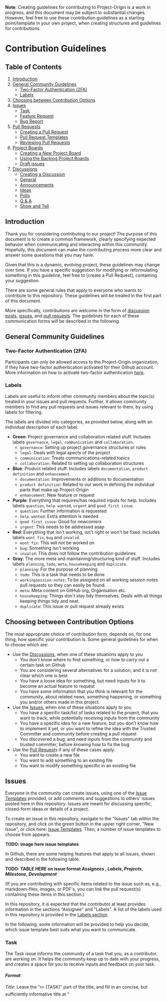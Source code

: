 **Note**: Creating guidelines for contributing to Project-Origin is a work in progress, and this document may be subject to substantial changes. However, feel free to use these contribution guidelines as a starting point/template in your own project, when creating structures and guidelines for contributions. 

# Contribution Guidelines

## Table of Contents

1. [Introduction](#introduction)
2. [General Community Guidelines](#general-community-guidelines)
    - [Two-Factor Authentication (2FA)](#two-factor-authentication-2fa)
    - [Labels](#labels) 
4. [Choosing between Contribution Options](#choosing-between-contribution-options)
5. [Issues](#issues)
    - [Task](#task)
    - [Feature Request](#feature-request)
    - [Bug Report](#bug-report)
6. [Pull Requests](#pull-requests)
    - [Creating a Pull Request](#creating-a-pull-request)
    - [Pull Request Templates](#pull-request-templates)
    - [Reviewing Pull Requests](#reviewing-pull-requests)
7. [Project Boards](#project-boards)
    - [Creating a New Project Board](#creating-a-new-project-board)
    - [Using the Backlog Project Boards](#using-the-backlog-project-boards)
    - [Draft issues](#draft-issues)
8. [Discussions](#discussions)
    - [Creating a Discussion](#creating-a-discussion)
    - [General](#general)
    - [Announcements](#announcements)
    - [Ideas](#ideas)
    - [Polls](#polls)
    - [Q & A](#q--a)
    - [Show and Tell](#show-and-tell)


## Introduction

Thank you for considering contributing to our project! 
The purpose of this document is to create a common framework, clearly specifying expected behavior when communicating and interacting within this community. 
Hopefully, this document can make the contributing process more clear and answer some questions that you may have.


Given that this is a dynamic, evolving project, these guidelines may change over time. 
If you have a specific suggestion for modifying or reformulating something in this guideline, feel free to [create a Pull Request], containing your suggestion. 

There are some general rules that apply to everyone who wants to contribute to this repository. 
These guidelines will be treated in the first part of this document. 

More specifically, contributions are welcome in the form of [discussion posts](#discussions), [issues](#issues), and [pull requests](#pull-requests). 
The guidelines for each of these communication forms will be described in the following. 


## General Community Guidelines

### Two-Factor Authentication (2FA)
Participants can only be allowed access to the Project-Origin organization, if they have two-factor authentication activated for their Github account. More information on how to activate two-factor authentication [here](https://docs.github.com/en/authentication/securing-your-account-with-two-factor-authentication-2fa/configuring-two-factor-authentication).

### Labels
Labels are useful to inform other community members about the topic(s) treated in your issues and pull requests. Further, it allows community members to find any pull requests and issues relevant to them, by using labels for filtering. 

The labels are divided into categories, as provided below, along with an individual description of each label:

- **Green**: Project governance and collaboration related stuff. Includes labels `governance`, `legal`, `communication` and `collaboration`.
  - `governance`: Setting up project governance structures or rules
  - `legal`: Deals with legal apects of the project
  - `communication`: Treats communications-related topics
  - `collaboration`: Related to setting up collaboration structures
- **Blue**: Product related stuff. Includes labels `documentation`, `product definition` and `enhancement`. 
  - `documentation`: Improvements or additions to documentation
  - `product definition`: Related to our work in defining the individual parts that make up Project-Origin
  - `enhancement`: New feature or request
- **Purple**: Everything that requires/has required inputs for help. Includes labels `question`, `help wanted`, `urgent` and `good first issue`.
  - `question`: Further information is requested
  - `help wanted`: Extra attention is needed
  - `good first issue`: Good for newcomers
  - `urgent`: This needs to be addressed asap 
- **Red**: Everything that isn't working, isn't right or won't be fixed. Includes labels `wont fix`, `bug` and `invalid`.
  - `wont fix`: This will not be worked on
  - `bug`: Something isn't working
  - `invalid`: This does not follow the contribution guidelines
- **Gray**: The more meta and maintaining/structuring kind of stuff. Includes labels `planning`, `todo`, `meta`, `housekeeping` and `duplicate`.
  - `planning`: For the purpose of planning
  - `todo`: This is a task that needs to be done 
  - `workingsession-notes`: To be assigned on all working session notes pull requests so they can easily be found.
  - `meta`: Meta content on GitHub org, Organisation etc.
  - `housekeeping`: Things don't stay tidy themselves. Deals with all things keeping things tidy and neat.
  - `duplicate`: This issue or pull request already exists




## Choosing between Contribution Options
The most appropriate choice of contribution form, depends on, for one thing, how specific your contribution is. Some general guidelines for when to choose which are:

- Use the [Discussions], when one of these situations apply to you
  - You don't know where to find something, or how to carry out a certain task on Github
  - You are considering several alternatives for a solution, and it is not clear which one is best
  - You have a loose idea for something, but need inputs for it to become an actual feature to request
  - You have some information that you think is relevant for the community, about related news, something happening, or something you and/or others made in this project.
- Use the [Issues], when one of these situations apply to you
  - You have a specific task/list of tasks related to the project, that you want to track, while potentially receiving inputs from the community
  - You have a specific idea for a new feature, but you don't know how to implement it yet, or you want to refine the idea with the Trusted Committer and community before creating a pull request
  - You discovered a bug, and need inputs from the community and trusted committer, before knowing how to fix the bug
- Use the [Pull Request]s if any of these cases apply:
  - You want to create a new file
  - You want to add something to an existing file
  - You want to modify something specific in an existing file



## Issues 
Everyone in the community can create issues, using one of the [Issue Templates] provided, or add comments and suggestions to others' issues posted here in this repository. 
Issues are meant for discussing specific, closed-form ideas or details of a project. 

To create an issue in this repository, navigate to the "Issues" tab within the repository, and click on the green button in the upper right corner, "New Issue", or click here: [Issue Templates]. 
Then, a number of issue templates to choose from appears. 

**TODO: image here issue templates**

In Github, there are some helping features that apply to all issues, shown and described in the following table.

**TODO: TABLE HERE on issue format _Assignees_ , _Labels_, _Projects_, _Milestone_, _Development_**

(If you are contributing with specific items related to the issue such as, e.g., markdown-files, images, or PDF's, you can link the pull request(s) containing these items in this section.)

In this repository, it is expected that the contributor at least provides information in the sections "Assignee" and "Labels". A list of the labels used in this repository is provided in the [Labels section](#labels).

In the following, some information will be provided to help you decide, which issue template best suits what you want to communicate. 


### Task 
The Task issue informs the community of a task that you, as a contributor, are working on. 
It helps the community keep up to date with your progress, and creates a space for you to receive inputs and feedback on your task. 

#### _Format_

_Title_:
Leave the "✏️ [TASK]" part of the title, and fill in an concise, but sufficiently informative title at "<title>" to describe the task.

_Start Date_: 
When did/will you start working on this task? Fill in this field with the Day/Month/Year. 

_Description_:
Briefly describe the task you are working on in this field. 

_Motivation_:
Describe why this task needs to be done. Which value does the task provide to the project or community? 

_Definition of Done_:
Describe what needs to happen before the task can be considered done. Some examples on what to provide here is:

- Do you need specific inputs from someone/the community? 
- Does a certain number of steps need to be completed? 
- Are changes to certain access rights necessary? 

_Additional Information_:
Add something here, if you have some background information you want people to know, or if there are related issues or pull requests related to the task. 

  

### Feature Request
The Feature Request issue is used for specific ideas and improvement suggestions. 
Everyone from the community can provide inputs to the feature request.
In the spirit of Open Source and InnerSource the focus lies on you as a contributor in doing (most of) the work that you have requested yourself with the supervision and some guidance of the [Trusted Committer]s once there is enough agreement on the feature.

#### _Format_ 

_Title_: 
Leave the "💡 [REQUEST]" part of the title, and fill in a concise, but sufficiently informative title at "<title>" that describes the feature you want to implement. 

_Start Date_: 
When did/will you start working on this feature request? Fill in this field with the Day/Month/Year. 

_Implementation PR_: 
If you have started implementing something on Github, add the relevant pull request here.

_Reference issues_: 
If other issues in the repository are related to your feature request, you should link it here. 

_Summary_: 
Provide a brief explanation of what the feature you want to implement is about.

_Basic Example_: 
Fill in an example of a situation, where your feature will be useful.

_Drawbacks_: 
Fill in any negative impacts caused by your feature in this field. 

_Unresolved Questions_: 
If there are some elements related to your feature that are still unclear, you should describe those elements here. Additionally, you should add the label `help wanted` to your issue to let the community know that something needs inputs and/or processing. 



### Bug Report
A bug report is used to inform the community of an error or problem encountered in the project. It allows the community to discuss the problem, and find potential solutions. It is customary to directly offer your fix for the problem as a pull request for review to facilitate and speed up the solution of the problem. Even if not perfect, this can also advance the discussion by discussing it more specifically.

#### _Format_ 

_Title_: 
Leave the "🐞 [BUG]" part of the title, and fill in a concise line describing the bug at "<title>".

_To Reproduce_:
Write down a step-by-step walkthrough of how you found/encountered the error, including a description of the error, in the last step.

_Expected Behavior_:
Describe what you expected to happen instead of the error you encountered.

_Screenshots_: 
If applicable, you can add screenshots of the error encountered here. 

_Desktop_: 
In this field, you should write down your computers operating system (e.g., iOS, Windows), the browser you used (e.g., Safari, Edge) and the version of your operating system and browser. If the bug does not involve access through a browser, you can state "not applicable" if there is none.

_Additional Context_:
Of there is any additional, relevant information about the bug you encountered, you can add it here. 
 

## Pull Requests
Everyone in the community can [create a Pull Request], or add reviews, comments, and suggestions to existing [Pull Request]s. 

### Creating a Pull Request
If you want to create a new file, or make changes to an existing file, you must create a pull request by either:

1. Navigating to a relevant location for your new file, and click on "Add file" and then "Create new file" in the drop-down menu. Give the file a title (remember to add ".md" if you want to create a Markdown file), and fill in the file with your content. 

**TODO: Add image create new file**

2. Navigating to the [Pull Request Templates] and find a relevant template for your pull request. This is relevant if you want to create 1. a Request for Comments ([RFC]), or 2. a [Meeting Minutes].

  i. Click on the pull request template you want to use
  ii. Click on the "Copy raw contents" symbol (The two overlapping squares)
  iii. Navigate to a relevant location for your file, click on "Add file" and then "Create new file" in the drop-down menu. 
  iv. Left-click in the new file and choose "paste" in the drop-down menu, or press ctrl+V to paste the template. 
  v. Fill in the template with your content 
 
3. Navigating to the location of the file you want to modify, click on the file, and then click on the "✏️" in the upper right corner of the file. 

**TODO: Add image**

#### Commit Message
The commit message must be filled with the following information: 

_Description of the change(s) made_ 
Briefly describe the changes you have made, whether it is a new file proposed, or additions/changes to an existing document. Try to capture the changes in a few short, concise sentences that are easy to grasp, but still describes the changes in a sufficiently specific way. 

_Reason for suggested change(s)_
Describe the problem that the changes mitigate, or the goal that the change helps achieve. 

_How did you implement the change(s)?_
If applicable, provide some information about your methods for creating the new file or changes. 

_Additional information_
Provide any other related and/or relevant information here. This could be some background information, or a related issue, pull request or discussion.

#### Commit Settings
You must always create a new branch for your pull request. 
Hence, when submitting it, select the setting "Create a new branch for this commit and start a pull request". When you create a separate branch, you isolate your work without affecting other branches in the repository.

Potentially edit the branch name, to help the rest of the community easily understand what the branch contains.

#### Best Practices
There are a number of best practices, which will help ensure that the path towards merging your contribution runs smoothly: 

-	Try to use very small and short pull requests that describe the change in an easy-to-grasp way, to increase the chance of quick merging times.
-	Unrelated people will try to understand what your pull request changes. Thus, providing meaningful and brief commit messages allows for meaningful, reasonably quick reviews
- It is expected that the contributor at least provides information in the sections "Assignee" and "Labels". A list of the labels used in this repository is provided [here](#labels)
- If you want someone specific to review your pull request, you can add them in the "Reviewers" section

### Pull Request Templates
This repository has a number of [Pull Request Templates] for documents with certain, often-used structures, to make it easier for participants to create these files. The templates will be described individually below. 

#### Request for Comments (RFC)
Requests for Comments (RFCs) can be submitted to this repository, to make bigger, more extensive change proposals. 
The RFC must contain the following information:

_Title_:
Leave the "📬 \[RFC\] 000" part of the title, and fill in a title at "<title>" that encompasses the suggestion provided in the RFC. The number "000" illustrates the status of the RFC, and means that it has the status "draft". The RFC will change status over time, as it is treated by the community and the [Trusted Committer of this repository]. The RFC can be assigned one of the following statuses:

**TODO: Create table statusses and descriptions of how to reach it**

_Summary_: 
Summarize in 1-2 sentences problem adressed, and the suggested solution.

_Context_:
This field should be filled in with some background information answering:

- Where does the problem exist?
- What are the pre-conditions?

_Problem_: 
Fill in this field with challenges and/or issues that the suggested change addresses. This section should adress:

- What makes the problem difficult?
- What are the trade-offs?

_Rationale_:
This field should contain information that explains _why_ this is the right solution. Optionally, fill in some information about alternative solutions, and why they were discarded. 

_Implications_: 
Describe which implications the proposal will have on Project-Origin, if your proposal is accepted. 

_Additional Information_: 
Add any relevant, additional information in this field. It could be, e.g., examples of known instances of you proposed solution in other business/contexts, or any co-authors of the proposal besides yourself. 

#### Meeting Minutes 
The meeting minutes template is used, when a working group in a Project-Origin project carries out meetings, to make sure that important points from the meeting are recorded and shared with the rest of the community. The meeting minutes contain the following fields: 

_Title_: 
The defalt title is "Project-Origin Working Group Meeting DD, MM, YYYY", which should be modified to contain the meeting date. 

_Roles_: 
To ensure that the meeting runs smoothly, three meeting participants will be assigned with a role beforehand:
- Scheduler
  - The scheduler is responsible for creating the meeting minutes document, prepare an agenda, and send a calendar invite to the rest of the meeting attendees.
- Facilitator
  - The facilitator conducts the meeting and makes sure that all of the agenda items are finished within the allotted time.
- Scribe
  - The scribe writes down key points during the meeting by adding them to the meeting minutes pull request, that the scheduler created. 
  
More information about the three roles is provided [here](https://github.com/project-origin/origin-collaboration/blob/main/docs/guidelines/meeting_roles.md). 

_Agenda_: 
This part of the document must be filled in with agenda points to go through in the meeting. Some suggested agenda points are added to the template, but can be modified as the scheduler sees fit. 

_Notes_: 
This section is for the scribe to fill in with the points: 
- Attendees
  - Should be filled in with names and Github usernames of the meeting's participants.
- Key points
  - Records main elements discussed in the meeting, and the outcome of the discussions. 
- Assignments 
  - If meeting participants agree on some assignments to do, they can be recorded here.
- Next meeting's roles
  - If the meeting is part of a recurring series of meetings, the participants can agree on someone to fill in the three roles for the next meeting. 


### Reviewing Pull Requests
If you want to review someone else's pull request, you can review changes and Rleave individual comments or make change suggestions in the file(s) contained in the pull request, by:

- Navigating to the pull request you want to review, from the list of open [Pull Request]s
- In the pull request, click on the tab "Files changed"
 TODO: Image here
- Hover over the line of code where you'd like to add a comment, or suggest a change and click the blue comment icon that appears. 
  
  TODO: Image here
 
- To add a comment or suggestion for multiple lines, click and drag to select the range of lines, then click the blue comment icon.
  - If you want to make a suggestion, you must click the square with a "+-" sign inside, in the top right corner of the comment box that appears. 
  TODO: add image
- When you are done adding your comment or suggestion, you can either choose "Add Single Comment", if you only have one thing to add, or "Start a Review" if you want to add several comments and/or suggestions.
  


## Project Boards
Everyone in the community can create and participate in using the Project boards in the _origin-collaboration_ repository, found under the [Projects] tab. 
The Project boards are used to give an overview of planned, ongoing or blocked tasks, and to enable easy navigation to and interaction in all of those issues wihtout the need to search for them one-by-one in the full list of [Issues]. 
    
Currently active, open Project boards are: 


- **[Project-Origin Backlog]**: This is an internal backlog for all the "non-software" kind of work in Project Origin. This Project board is relevant to **everyone** participating in the Project-Origin partnership. 
- **[Collaboration Platform Backlog]**: This is a backlog specifically for setting up base documentation and decision structures here on Github. This Project board is relevant to anyone contributing in setting up these structures.
- **[First Workshop in Aarhus 8.11.2022]**: This Project board provides an overview of all the stickie notes produced at the first workshop.

The guidelines for creating and using Project boards are provided in the following.

### Creating a New Project Board
An extensive guide on how to create a new Project board is provided in the [Projects Guide]. When creating a new Project board, consider the following guidelines for this repository:
  
- Give the Project board an informative title and preferably description as well, to make it easier for the community members to understand what the board contains, and whether or not it is relevant to them
- Create board views sorted in ways that are easy to understand, to allow other community members to potentially interact with the board as well. You are welcome to draw inspiration from the existing project boards.
- If you want to create a Project board to keep an overview of your own tasks, you must change its access settings to private. You can change access settings by clicking on the three dots in the upper right corner, and click on "Settings" and then "Manage Access". 

If the project board does not comply with the Contribution Guidelines provided here, the Trusted Committer can request changes from the creator of the Project board, and ultimately delete the board, in a lack of response or compliance. 

  
### Using the Backlog Project Boards
The collaborative Project boards are set up with a specific layout intended to make it easier to interact in i-t. 
  
#### Board View
The boards has a backlog/Scrum-board style view, with status columns. The boards additionally has a _"By Priority"_ list-view, sorting issues according to a `priority` attribute, that must be specified manually for each issue. Participants of this repository can use views as they like, or alternatively create new views in the boards if they want to, by clicking "+ New View" in the upper right corner of the view tabs. 
  
TODO: Insert image here

**Note**: 
- Issues can only be sorted according to certain attributes specified by the creator of the Project board, who, including the [Trusted Committer]s, are the only ones with the access to change/add to these attributes. If you want to add a new attribute, you should post your suggestion in [Discussions]. 
- Remember to save your new view, by clicking the small arrow with the blue dot, and click "Save changes". 
  
#### Card Columns
There are four columns in the Backlog project boards:

- **Backlog**: Issues that are planned and defined, but work on the issue is not yet initiated.
- **In Progress**: The issue or pull request is currently being worked on, and sees some sort of progress.
- **Waiting/Blocked**: The issue or pull request waits for external inputs, review or something else to be finished/clarified, before work can continue.
- **Done**: The work on the issue is done. 
  - At the [Weekly Synchronous Sesssions] the "Done" column is emptied. 

### Draft issues 
In the Project boards, it is possible to use the "draft issue" feature, by clicking on the "+ New Item" in the bottom of a column.

TODO: Insert image here. 
  
The draft issues should only be used with the purpose of informing the community of certain work that needs to be done, or link to relevant background information, but that is not further defined, and that you haven't started working on yet. It is highly encouraged to use the discussions forum instead, for ideas that need to be refined, or creating an actual issue for well-defined tasks, to allow for interaction in the issue, which is otherwise not possible in the "draft" mode.  

 

## Discussions
[Discussions] are intended for open-form ideas or topics, and creates a space for the community to interact and communicate more broadly than is possible in the more closed-form issues and pull requests. 

If a discussion turns into a well-defined feature or task and/or sees a large connect from the community, participants of the community can create issues and pull requests. If a specific discussion has been especially valuable for the arguments exchanged or the options discarded etc. or a specific good formulation is present feel free to link to said comment or discussion in the pull request/issue. Such written discussion artifacts are considered passive documentation and reduce writing burden and can reduce disconnection from the past leading to history repeating. The guidelines for using the [Discussions] tab will be provided in the following. 


### Creating a discussion
Before creating a new discussion, make sure to check if there already exists a post on your topic. To create a discussion, navigate to this repository's [Discussions] and click on the green button "New Discussion". In the "Select Category" drop-down menu, click on the most appropriate category for your discussion. The purpose and guidelines for each discussion channel will be provided in the following.
  
### General
The "General" channel is a forum for open, informal discussion in the community. As long as your post complies with our [Code of Conduct](linkhere), you are free to post whatever you would like to discuss with the rest of the community in this channel. 

### Announcements
The "Announcement" channel can be used to announce decisions made in Project-Origin, or major features that you are working on, that will affect a larger part of the community. If you rather want to highlight something that you and/or someone else have made, you can post it in the [Show and Tell](#show-and-tell) channel instead. 
 
### Ideas
If you have an idea for something, but you don’t know exactly if or how to implement it, you can post your idea in the "Ideas" discussion channel. This discussion channel gives the community a place to discuss loose, open ideas, and potentially develop an idea until it becomes a well-defined feature request. If an idea evolves to a feature request, an issue can be created for this.

If you create a post, make sure to provide a self-explanatory, concise title, and describe the idea in an easy-to-understand way, providing at least
1. A description of the idea
2. The motivation behind the idea - What can be gained with your idea in Project-Origin? 
3. Which parts of the idea you want to process in collaboration with the community, for the idea to become a feature request.

### Polls
Polls will be posted in this discussion forum. You can create polls to evaluate the community's interest in your ideas, or discover the direction that gets the most connect from the community, for something you want to add. Anyone with read access to this repository can create polls, vote in polls, and view the poll's results. 

#### Guidelines for polls 
If you are creating a poll, be aware of the following guidelines: 

- Polls require a question and at least two options. 
- You can add a maximum of eight options. 
- You must specify a **default option**, which will be applied if no votes are received.
- You must add an answering deadline, to let the community know when the poll will be closed. 
  - The deadline must be at least 10 working days, excluding rare exceptions. See the [Decision-Making Policy] for more information. 
  - The decision-making in polls follows a lazy consensus approach, inspired by the [Apache definition](https://community.apache.org/committers/lazyConsensus.html) of the concept. A poll can have a status of proposed, open or closed. When a poll is closed, the outcome of the vote indicated in the poll can be considered as decided on. 
- Editing a poll will reset any votes that have already been made. 
  

If you are voting on a poll, note that you cannot change your vote, after submitting it. If you need some clarification before providing your answer, provide your clarification request as a comment in the discussion thread of the poll. 

### Q & A
The "Q & A" channel creates a space for the community to ask each other questions, and support each other on specific problems. 
  
As the discussion author, you can mark a comment as "the answer" to your question. In the upper-right corner of the comment you want to mark as the answer, click on the check-mark in the upper right corner of the comment. 
  
When you mark a question as an answer, GitHub will highlight the comment and replies to the comment to help visitors quickly find the answer, when navigating to your discussion post. (Note that you can't mark a threaded comment in response to a comment as the answer to a discussion. You also can't mark a minimized comment as the answer to a discussion). 

### Show and Tell
The "Show and Tell" channel is a place to highlight and praise contributions that you, or someone else have made. Make sure to mention any contributors of the feature that you want to highlight in your discussion post. 

<!-- Anchorlink style -->
[Pull Request]: https://github.com/project-origin/origin-collaboration/pulls 
[Discussions]: https://github.com/project-origin/origin-collaboration/discussions
[Issues]: https://github.com/project-origin/origin-collaboration/issues
[Issue Templates]: https://github.com/project-origin/origin-collaboration/issues/new/choose
[Projects]: https://github.com/project-origin/origin-collaboration/projects?query=is%3Aopen
[Trusted Committer]: https://github.com/project-origin/origin-collaboration/blob/main/docs/introductory/innersource-short-role-descriptions.md#the-trusted-committer
[Pull Request Templates]: https://github.com/project-origin/origin-collaboration/tree/main/pull_request_templates
[RFC]: https://github.com/project-origin/origin-collaboration/blob/main/docs/additional_reading/rfc.md
[Meeting Minutes]: https://github.com/project-origin/origin-collaboration/tree/main/meeting_minutes
[Trusted Committer of this repository]: https://github.com/project-origin/origin-collaboration
[Projects Guide]: https://github.com/project-origin/origin-collaboration/blob/main/docs/github_guides/projects.md
[Decision-Making Policy]: https://github.com/project-origin/origin-collaboration/blob/main/docs/guidelines/decision_making_policy.md
[Project-Origin Backlog]: https://github.com/orgs/project-origin/projects/6
[Collaboration Platform Backlog]: https://github.com/orgs/project-origin/projects/2/views/1
[First Workshop in Aarhus 8.11.2022]: https://github.com/orgs/project-origin/projects/5/views/1 
[Weekly Synchronous Sesssions]: https://github.com/project-origin/origin-collaboration#weekly-synchronous-sessions
